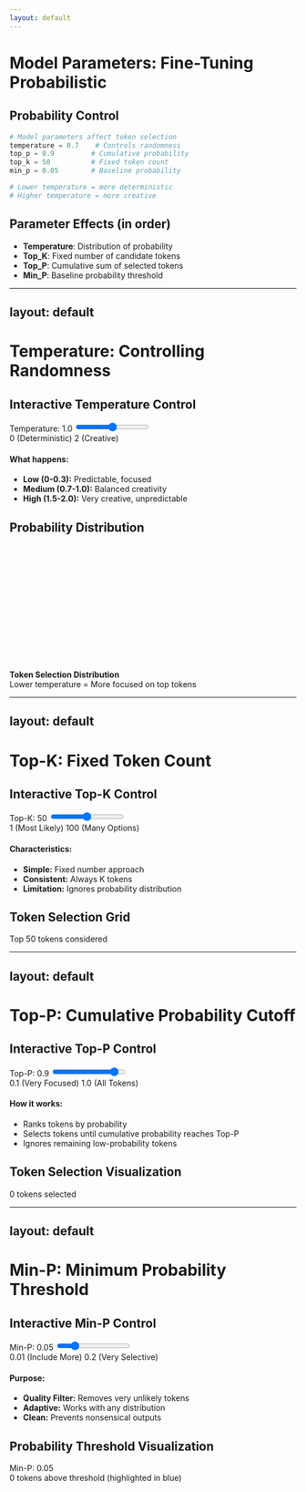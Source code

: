 ```yaml
---
layout: default
---
```


# Model Parameters: Fine-Tuning Probabilistic

<div class="grid grid-cols-2 gap-8">

<div>

## Probability Control

```python {1|2-3|4-5|6-7|8-9}
# Model parameters affect token selection
temperature = 0.7    # Controls randomness
top_p = 0.9         # Cumulative probability
top_k = 50          # Fixed token count
min_p = 0.05        # Baseline probability

# Lower temperature = more deterministic
# Higher temperature = more creative
```

</div>

<div>

## Parameter Effects (in order)

<v-clicks>

- **Temperature**: Distribution of probability
- **Top_K**: Fixed number of candidate tokens
- **Top_P**: Cumulative sum of selected tokens  
- **Min_P**: Baseline probability threshold

</v-clicks>

</div>

</div>

---
layout: default
---

# Temperature: Controlling Randomness

<div class="grid grid-cols-2 gap-8">

<div>

## Interactive Temperature Control

<div class="mb-6">
  <label class="block text-sm font-medium mb-2">Temperature: <span id="temp-value">1.0</span></label>
  <input 
    type="range" 
    min="0" 
    max="2" 
    step="0.1" 
    value="1.0" 
    id="temperature-slider"
    class="w-full h-2 bg-gray-200 rounded-lg appearance-none cursor-pointer"
  />
  <div class="flex justify-between text-xs mt-1">
    <span>0 (Deterministic)</span>
    <span>2 (Creative)</span>
  </div>
</div>

<div class="bg-blue-500/20 p-4 rounded-lg">
  <h4 class="font-bold mb-2">What happens:</h4>
  <ul class="text-sm space-y-1">
    <li><strong>Low (0-0.3):</strong> Predictable, focused</li>
    <li><strong>Medium (0.7-1.0):</strong> Balanced creativity</li>
    <li><strong>High (1.5-2.0):</strong> Very creative, unpredictable</li>
  </ul>
</div>

</div>

<div>

## Probability Distribution

<div class="bg-gray-900 p-6 rounded-lg h-80 flex items-center justify-center">
  <svg id="bell-curve" width="320" height="220" viewBox="0 0 320 220">
    <!-- Bell curve will be drawn here -->
  </svg>
</div>

<div class="text-center text-sm mt-4 opacity-75">
  <strong>Token Selection Distribution</strong><br>
  Lower temperature = More focused on top tokens
</div>

</div>

</div>

<script setup>
import { onMounted } from 'vue'

onMounted(() => {
  const slider = document.getElementById('temperature-slider')
  const tempValue = document.getElementById('temp-value')
  const svg = document.getElementById('bell-curve')
  
  const candidateTokens = ['cơm', 'phở', 'cháo', 'mì', 'bún', 'gỏi', 'canh']
  
  function updateCurve(temperature) {
    tempValue.textContent = temperature
    
    // Clear previous curve
    svg.innerHTML = ''
    
    const temp = parseFloat(temperature)
    const baselineY = 180
    const centerX = 160
    const maxChartHeight = 140 // Keep peak within chart bounds
    
    // Calculate curve parameters - reference temp 0.5 for current peak height
    const referenceTemp = 0.5
    const referencePeakHeight = 80 // What the peak should be at temp 0.5
    
    // Peak height calculation: higher temp = lower peak, keeping within bounds
    const peakHeight = Math.min(maxChartHeight, Math.max(15, referencePeakHeight * (referenceTemp / Math.max(temp, 0.1))))
    
    // Width calculation: higher temp = wider spread
    const width = Math.max(15, temp * 35 + 15)
    
    // Create probability distribution curve
    const points = []
    for (let x = 20; x <= 300; x += 2) {
      const distance = Math.abs(x - centerX)
      const normalizedDistance = distance / width
      const y = baselineY - (peakHeight * Math.exp(-normalizedDistance * normalizedDistance))
      points.push(`${x},${y}`)
    }
    
    // Create path element for curve
    const path = document.createElementNS('http://www.w3.org/2000/svg', 'path')
    path.setAttribute('d', `M ${points.join(' L ')}`)
    path.setAttribute('stroke', '#60A5FA')
    path.setAttribute('stroke-width', '3')
    path.setAttribute('fill', 'none')
    
    // Add fill area under curve
    const fillPath = document.createElementNS('http://www.w3.org/2000/svg', 'path')
    fillPath.setAttribute('d', `M ${points.join(' L ')} L 300,${baselineY} L 20,${baselineY} Z`)
    fillPath.setAttribute('fill', '#60A5FA')
    fillPath.setAttribute('fill-opacity', '0.3')
    
    svg.appendChild(fillPath)
    svg.appendChild(path)
    
    // Add x-axis
    const xAxis = document.createElementNS('http://www.w3.org/2000/svg', 'line')
    xAxis.setAttribute('x1', '20')
    xAxis.setAttribute('y1', baselineY)
    xAxis.setAttribute('x2', '300')
    xAxis.setAttribute('y2', baselineY)
    xAxis.setAttribute('stroke', '#9CA3AF')
    xAxis.setAttribute('stroke-width', '2')
    svg.appendChild(xAxis)
    
    // Add y-axis
    const yAxis = document.createElementNS('http://www.w3.org/2000/svg', 'line')
    yAxis.setAttribute('x1', '20')
    yAxis.setAttribute('y1', '20')
    yAxis.setAttribute('x2', '20')
    yAxis.setAttribute('y2', baselineY)
    yAxis.setAttribute('stroke', '#9CA3AF')
    yAxis.setAttribute('stroke-width', '2')
    svg.appendChild(yAxis)
    
    // Add candidate tokens as x-axis labels
    candidateTokens.forEach((token, index) => {
      const x = 40 + (index * 40)
      
      // Add tick mark
      const tick = document.createElementNS('http://www.w3.org/2000/svg', 'line')
      tick.setAttribute('x1', x)
      tick.setAttribute('y1', baselineY)
      tick.setAttribute('x2', x)
      tick.setAttribute('y2', baselineY + 5)
      tick.setAttribute('stroke', '#9CA3AF')
      tick.setAttribute('stroke-width', '1')
      svg.appendChild(tick)
      
      // Add token label
      const label = document.createElementNS('http://www.w3.org/2000/svg', 'text')
      label.setAttribute('x', x)
      label.setAttribute('y', baselineY + 18)
      label.setAttribute('text-anchor', 'middle')
      label.setAttribute('font-size', '11')
      label.setAttribute('fill', '#D1D5DB')
      label.textContent = token
      svg.appendChild(label)
      
      // Highlight center token (most likely)
      if (index === 3) { // 'house' is the center token
        label.setAttribute('fill', '#F59E0B')
        label.setAttribute('font-weight', 'bold')
      }
    })
    
    // Add y-axis label
    const yLabel = document.createElementNS('http://www.w3.org/2000/svg', 'text')
    yLabel.setAttribute('x', '10')
    yLabel.setAttribute('y', '100')
    yLabel.setAttribute('text-anchor', 'middle')
    yLabel.setAttribute('font-size', '10')
    yLabel.setAttribute('fill', '#9CA3AF')
    yLabel.setAttribute('transform', 'rotate(-90, 10, 100)')
    yLabel.textContent = 'Probability'
    svg.appendChild(yLabel)
    
    // Add x-axis label
    const xLabel = document.createElementNS('http://www.w3.org/2000/svg', 'text')
    xLabel.setAttribute('x', '160')
    xLabel.setAttribute('y', '210')
    xLabel.setAttribute('text-anchor', 'middle')
    xLabel.setAttribute('font-size', '10')
    xLabel.setAttribute('fill', '#9CA3AF')
    xLabel.textContent = 'Candidate Tokens'
    svg.appendChild(xLabel)
  }
  
  slider.addEventListener('input', (e) => updateCurve(e.target.value))
  updateCurve(1.0) // Initial curve
})
</script>

---
layout: default
---

# Top-K: Fixed Token Count

<div class="grid grid-cols-2 gap-8">

<div>

## Interactive Top-K Control

<div class="mb-6">
  <label class="block text-sm font-medium mb-2">Top-K: <span id="topk-value">50</span></label>
  <input 
    type="range" 
    min="1" 
    max="100" 
    step="1" 
    value="50" 
    id="topk-slider"
    class="w-full h-2 bg-gray-200 rounded-lg appearance-none cursor-pointer"
  />
  <div class="flex justify-between text-xs mt-1">
    <span>1 (Most Likely)</span>
    <span>100 (Many Options)</span>
  </div>
</div>

<div class="bg-green-500/20 p-4 rounded-lg">
  <h4 class="font-bold mb-2">Characteristics:</h4>
  <ul class="text-sm space-y-1">
    <li><strong>Simple:</strong> Fixed number approach</li>
    <li><strong>Consistent:</strong> Always K tokens</li>
    <li><strong>Limitation:</strong> Ignores probability distribution</li>
  </ul>
</div>

</div>

<div>

## Token Selection Grid

<div class="bg-gray-900 p-4 rounded-lg">
  <div id="token-grid" class="grid grid-cols-10 gap-1">
    <!-- Token grid will be generated here -->
  </div>
  <div class="text-center text-sm mt-4 text-gray-400">
    Top <span id="k-selected">50</span> tokens considered
  </div>
</div>

</div>

</div>

<script setup>
import { onMounted } from 'vue'

onMounted(() => {
  const slider = document.getElementById('topk-slider')
  const topkValue = document.getElementById('topk-value')
  const tokenGrid = document.getElementById('token-grid')
  const kSelected = document.getElementById('k-selected')
  
  function updateTokenGrid(k) {
    topkValue.textContent = k
    kSelected.textContent = k
    tokenGrid.innerHTML = ''
    
    for (let i = 1; i <= 100; i++) {
      const cell = document.createElement('div')
      cell.className = `w-6 h-6 rounded border transition-all duration-200 ${
        i <= k ? 'bg-blue-500 border-blue-400' : 'bg-gray-700 border-gray-600'
      }`
      cell.textContent = i <= 20 ? i : ''
      cell.style.fontSize = '10px'
      cell.style.display = 'flex'
      cell.style.alignItems = 'center'
      cell.style.justifyContent = 'center'
      tokenGrid.appendChild(cell)
    }
  }
  
  slider.addEventListener('input', (e) => updateTokenGrid(parseInt(e.target.value)))
  updateTokenGrid(50)
})
</script>

---
layout: default
---

# Top-P: Cumulative Probability Cutoff

<div class="grid grid-cols-2 gap-8">

<div>

## Interactive Top-P Control

<div class="mb-6">
  <label class="block text-sm font-medium mb-2">Top-P: <span id="topp-value">0.9</span></label>
  <input 
    type="range" 
    min="0.1" 
    max="1.0" 
    step="0.05" 
    value="0.9" 
    id="topp-slider"
    class="w-full h-2 bg-gray-200 rounded-lg appearance-none cursor-pointer"
  />
  <div class="flex justify-between text-xs mt-1">
    <span>0.1 (Very Focused)</span>
    <span>1.0 (All Tokens)</span>
  </div>
</div>

<div class="bg-purple-500/20 p-4 rounded-lg">
  <h4 class="font-bold mb-2">How it works:</h4>
  <ul class="text-sm space-y-1">
    <li>Ranks tokens by probability</li>
    <li>Selects tokens until cumulative probability reaches Top-P</li>
    <li>Ignores remaining low-probability tokens</li>
  </ul>
</div>

</div>

<div>

## Token Selection Visualization

<div class="bg-gray-900 p-6 rounded-lg">
  <div id="token-bars" class="space-y-2">
    <!-- Token probability bars will be generated here -->
  </div>
  <div class="text-center text-sm mt-4 text-gray-400">
    <span id="selected-count">0</span> tokens selected
  </div>
</div>

</div>

</div>

<script setup>
import { onMounted } from 'vue'

onMounted(() => {
  const slider = document.getElementById('topp-slider')
  const toppValue = document.getElementById('topp-value')
  const tokenBars = document.getElementById('token-bars')
  const selectedCount = document.getElementById('selected-count')
  
'cơm', 'phở', 'cháo', 'mì', 'bún', 'gỏi', 'canh'
  const tokens = [
    { name: 'cơm', prob: 0.25 },
    { name: 'phở', prob: 0.20 },
    { name: 'cháo', prob: 0.15 },
    { name: 'mì', prob: 0.12 },
    { name: 'bún', prob: 0.10 },
    { name: 'gỏi', prob: 0.08 },
    { name: 'canh', prob: 0.05 },
    { name: 'lẩu', prob: 0.03 },
    { name: 'nướng', prob: 0.02 }
  ]
  
  function updateTokenSelection(topP) {
    toppValue.textContent = topP
    tokenBars.innerHTML = ''
    
    let cumulative = 0
    let selected = 0
    
    tokens.forEach((token, index) => {
      const bar = document.createElement('div')
      bar.className = 'flex items-center space-x-2'
      
      const isSelected = cumulative < topP
      if (isSelected) {
        cumulative += token.prob
        selected++
      }
      
      bar.innerHTML = `
        <div class="w-16 text-xs text-right">${token.name}</div>
        <div class="flex-1 bg-gray-700 h-4 rounded">
          <div class="h-4 rounded transition-all duration-300 ${isSelected ? 'bg-blue-500' : 'bg-gray-600'}" 
               style="width: ${token.prob * 100 * 2}%"></div>
        </div>
        <div class="w-12 text-xs">${(token.prob * 100).toFixed(1)}%</div>
      `
      tokenBars.appendChild(bar)
    })
    
    selectedCount.textContent = selected
  }
  
  slider.addEventListener('input', (e) => updateTokenSelection(parseFloat(e.target.value)))
  updateTokenSelection(0.9)
})
</script>

---
layout: default
---

# Min-P: Minimum Probability Threshold

<div class="grid grid-cols-2 gap-8">

<div>

## Interactive Min-P Control

<div class="mb-6">
  <label class="block text-sm font-medium mb-2">Min-P: <span id="minp-value">0.05</span></label>
  <input 
    type="range" 
    min="0.01" 
    max="0.2" 
    step="0.01" 
    value="0.05" 
    id="minp-slider"
    class="w-full h-2 bg-gray-200 rounded-lg appearance-none cursor-pointer"
  />
  <div class="flex justify-between text-xs mt-1">
    <span>0.01 (Include More)</span>
    <span>0.2 (Very Selective)</span>
  </div>
</div>

<div class="bg-orange-500/20 p-4 rounded-lg">
  <h4 class="font-bold mb-2">Purpose:</h4>
  <ul class="text-sm space-y-1">
    <li><strong>Quality Filter:</strong> Removes very unlikely tokens</li>
    <li><strong>Adaptive:</strong> Works with any distribution</li>
    <li><strong>Clean:</strong> Prevents nonsensical outputs</li>
  </ul>
</div>

</div>

<div>

## Probability Threshold Visualization

<div class="bg-gray-900 p-6 rounded-lg h-80">
  <div class="h-full relative flex items-end">
    <div id="prob-chart" class="w-full h-64 flex items-end justify-center gap-2">
      <!-- Probability chart will be drawn here -->
    </div>
    <div id="threshold-line" class="absolute bg-red-500 w-full h-0.5 transition-all duration-300">
      <div class="bg-red-500 text-white text-xs px-2 py-1 rounded absolute -top-8 left-0">
        Min-P: <span id="threshold-label">0.05</span>
      </div>
    </div>
  </div>
  <div class="text-center text-sm mt-4 text-gray-400">
    <span id="selected-tokens">0</span> tokens above threshold (highlighted in blue)
  </div>
</div>

</div>

</div>

<script setup>
import { onMounted } from 'vue'

onMounted(() => {
  const slider = document.getElementById('minp-slider')
  const minpValue = document.getElementById('minp-value')
  const probChart = document.getElementById('prob-chart')
  const thresholdLine = document.getElementById('threshold-line')
  const thresholdLabel = document.getElementById('threshold-label')
  const selectedTokens = document.getElementById('selected-tokens')
  
  const probabilities = [0.25, 0.20, 0.15, 0.12, 0.08, 0.06, 0.04, 0.03, 0.02, 0.01, 0.008, 0.006, 0.004, 0.002, 0.001]
  const tokenNames = ['the', 'cat', 'dog', 'house', 'car', 'book', 'tree', 'sky', 'run', 'big', 'old', 'new', 'red', 'fast', 'tiny']
  
  function updateProbChart(minP) {
    minpValue.textContent = minP
    thresholdLabel.textContent = minP
    probChart.innerHTML = ''
    
    const maxProb = Math.max(...probabilities)
    const chartHeight = 200
    
    // Position threshold line based on probability value
    const thresholdHeight = (minP / maxProb) * chartHeight
    thresholdLine.style.bottom = `${thresholdHeight + 24}px` // +24 for chart bottom padding
    
    let tokensAboveThreshold = 0
    
    probabilities.forEach((prob, index) => {
      const barContainer = document.createElement('div')
      barContainer.className = 'flex flex-col items-center'
      
      const height = (prob / maxProb) * chartHeight
      const isAboveThreshold = prob >= minP
      
      if (isAboveThreshold) tokensAboveThreshold++
      
      // Create bar
      const bar = document.createElement('div')
      bar.className = `w-4 transition-all duration-300 ${
        isAboveThreshold ? 'bg-blue-500' : 'bg-gray-600'
      }`
      bar.style.height = `${height}px`
      bar.title = `${tokenNames[index]}: ${(prob * 100).toFixed(1)}%`
      
      // Create label
      const label = document.createElement('div')
      label.className = 'text-xs text-gray-400 mt-1 transform -rotate-45 origin-left'
      label.style.fontSize = '10px'
      label.textContent = tokenNames[index]
      
      barContainer.appendChild(bar)
      barContainer.appendChild(label)
      probChart.appendChild(barContainer)
    })
    
    selectedTokens.textContent = tokensAboveThreshold
  }
  
  slider.addEventListener('input', (e) => updateProbChart(parseFloat(e.target.value)))
  updateProbChart(0.05)
})
</script>

